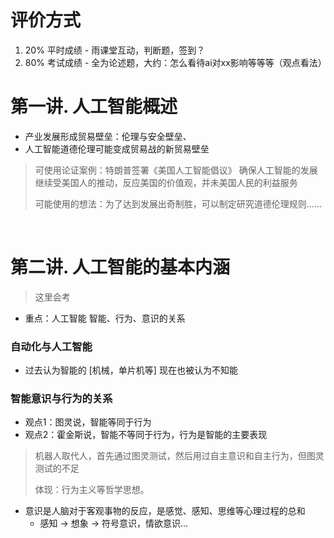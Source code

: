 # 评价方式

1. 20% 平时成绩 - 雨课堂互动，判断题，签到？
2. 80% 考试成绩 - 全为论述题，大约：怎么看待ai对xx影响等等等（观点看法）



# 第一讲. 人工智能概述

- 产业发展形成贸易壁垒：伦理与安全壁垒、
- 人工智能道德伦理可能变成贸易战的新贸易壁垒

> 可使用论证案例：特朗普签署《美国人工智能倡议》 确保人工智能的发展继续受美国人的推动，反应美国的价值观，并未美国人民的利益服务
>
> 可能使用的想法：为了达到发展出奇制胜，可以制定研究道德伦理规则......

​			

# 第二讲. 人工智能的基本内涵

> 这里会考

- 重点：人工智能   智能、行为、意识的关系

### 自动化与人工智能

- 过去认为智能的 [机械，单片机等] 现在也被认为不知能

### 智能意识与行为的关系

- 观点1：图灵说，智能等同于行为
- 观点2：霍金斯说，智能不等同于行为，行为是智能的主要表现

>  机器人取代人，首先通过图灵测试，然后用过自主意识和自主行为，但图灵测试的不足
>
>  体现：行为主义等哲学思想。

- 意识是人脑对于客观事物的反应，是感觉、感知、思维等心理过程的总和
  - 感知 -> 想象 -> 符号意识，情欲意识...

